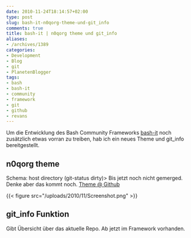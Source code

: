 ```yaml
---
date: 2010-11-24T18:14:57+02:00
type: post
slug: bash-it-n0qorg-theme-und-git_info
comments: true
title: bash-it | n0qorg theme und git_info
aliases:
- /archives/1389
categories:
- Development
- Blog
- git
- PlanetenBlogger
tags:
- bash
- bash-it
- community
- framework
- git
- github
- revans
---
```


Um die Entwicklung des Bash Community Frameworks [bash-it](http://github.com/revans/bash-it) noch zusätzlich etwas vorran zu treiben, hab ich ein neues Theme und git_info  bereitgestellt.


## n0qorg theme


Schema: host directory (git-status dirty)>
Bis jetzt noch nicht gemerged. Denke aber das kommt noch. [Theme @ Github](https://github.com/noqqe/bash-it/blob/92b8d6d9cfade500e4d514163b5c18a1df71113d/themes/n0qorg/n0qorg.theme.bash)


{{< figure src="/uploads/2010/11/Screenshot.png" >}}




## git_info Funktion


Gibt Übersicht über das aktuelle Repo. Ab jetzt im Framework vorhanden.


